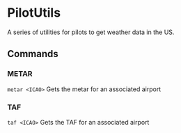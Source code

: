 # PilotUtils

A series of utilities for pilots to get weather data in the US.

## Commands

### METAR

`metar <ICAO>`
Gets the metar for an associated airport

### TAF

`taf <ICAO>` 
Gets the TAF for an associated airport
